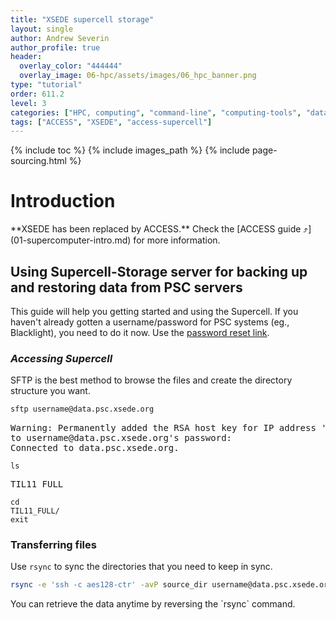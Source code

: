 ```yaml
---
title: "XSEDE supercell storage"
layout: single
author: Andrew Severin
author_profile: true
header:
  overlay_color: "444444"
  overlay_image: 06-hpc/assets/images/06_hpc_banner.png
type: "tutorial"
order: 611.2
level: 3
categories: ["HPC, computing", "command-line", "computing-tools", "data-transfer"]
tags: ["ACCESS", "XSEDE", "access-supercell"]
---
```


{% include toc %}
{% include images_path %}
{% include page-sourcing.html %}


# Introduction

<div class="warning" markdown="1">
**XSEDE has been replaced by ACCESS.** Check the [ACCESS guide ⤴](01-supercomputer-intro.md) for more information.
</div>


## Using Supercell-Storage server for backing up and restoring data from PSC servers

 This guide will help you getting started and using the Supercell. If you haven't already gotten a username/password for PSC systems (eg., Blacklight), you need to do it now. Use the [password reset link](http://psc.edu/index.php/resources-for-users/allocations "password reset link").

### *Accessing Supercell*

SFTP is the best method to browse the files and create the directory structure you want.
```bash
sftp username@data.psc.xsede.org
```

<pre class="output">
Warning: Permanently added the RSA host key for IP address '128.182.112.126'
to username@data.psc.xsede.org's password:
Connected to data.psc.xsede.org.
</pre>

<code class="code-block"><span class="prompt-1 before nb" data-before="sftp> ">ls</span></code>

<pre class="output">
TIL11_FULL
</pre>

<code class="code-block"><span class="prompt-1 before nb" data-before="sftp> ">cd</span> TIL11_FULL/
<span class="prompt-1 before nb" data-before="sftp> ">exit</span>
</code>


### Transferring files

Use  `rsync` to sync the directories that you need to keep in sync.

```bash
rsync -e 'ssh -c aes128-ctr' -avP source_dir username@data.psc.xsede.org:target_dir
```

<div class="protip" markdown="1">
You can retrieve the data anytime by reversing the  `rsync` command.
</div>
